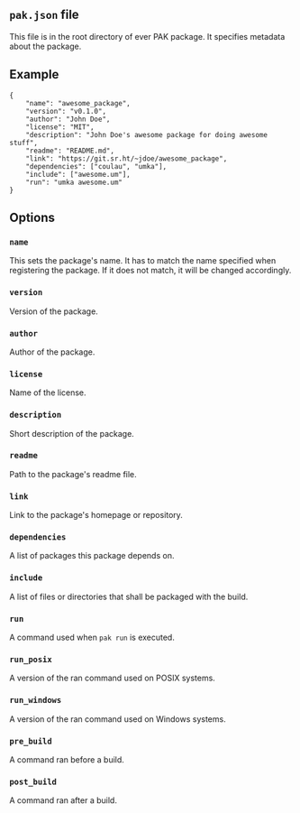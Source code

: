 
## `pak.json` file

This file is in the root directory of ever PAK package. It specifies metadata about the package.

## Example

```
{
    "name": "awesome_package",
    "version": "v0.1.0",
    "author": "John Doe",
    "license": "MIT",
    "description": "John Doe's awesome package for doing awesome stuff",
    "readme": "README.md",
    "link": "https://git.sr.ht/~jdoe/awesome_package",
    "dependencies": ["coulau", "umka"],
    "include": ["awesome.um"],
    "run": "umka awesome.um"
}
```

## Options

### `name`

This sets the package's name. It has to match the name specified when
registering the package. If it does not match, it will be changed accordingly.

### `version`

Version of the package.

### `author`

Author of the package.

### `license`

Name of the license.

### `description`

Short description of the package.

### `readme`

Path to the package's readme file.

### `link`

Link to the package's homepage or repository.

### `dependencies`

A list of packages this package depends on.

### `include`

A list of files or directories that shall be packaged with the build.

### `run`

A command used when `pak run` is executed.

### `run_posix`

A version of the ran command used on POSIX systems.

### `run_windows`

A version of the ran command used on Windows systems.

### `pre_build`

A command ran before a build.

### `post_build`

A command ran after a build.